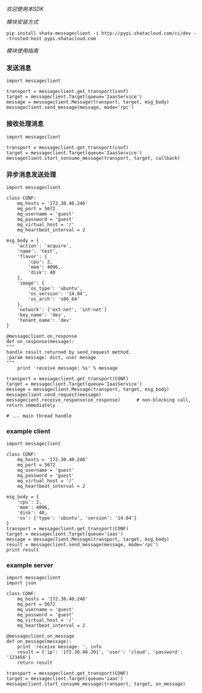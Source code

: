 *欢迎使用本SDK*

*模块安装方式*

    pip install shata-messageclient -i http://pypi.shatacloud.com/ci/dev --trusted-host pypi.shatacloud.com
    
*模块使用指南*


### 发送消息

    import messageclient
    
    transport = messageclient.get_transport(conf)
    target = messageclient.Target(queue='IaasService')
    message = messageclient.Message(transport, target, msg_body)
    messageclient.send_message(message, mode='rpc')
    

### 接收处理消息
    
    import messageclient
    
    transport = messageclient.get_transport(conf)
    target = messageclient.Target(queue='IaasService')
    messageclient.start_consume_message(transport, target, callback)


### 异步消息发送处理
    import messageclient

    class CONF:
        mq_hosts = '172.30.40.246'
        mq_port = 5672
        mq_username = 'guest'
        mq_password = 'guest'
        mq_virtual_host = '/'
        mq_heartbeat_interval = 2

    msg_body = {
        'action': 'acquire',
        'name': 'test',
        'flavor': {
            'cpu': 2,
            'mem': 4096,
            'disk': 40
        },
        'image': {
            'os_type': 'ubuntu',
            'os_version': '14.04',
            'os_arch': 'x86_64'
        },
        'network': ['ext-net', 'int-net']
        'key_name': 'dev',
        'tenant_name': 'dev'
    }

    @messageclient.on_response
    def on_response(message):
    """
    handle result returned by send_request method.
    :param message: dict, user mesage
    """
        print 'receive message: %s' % message

    transport = messageclient.get_transport(CONF)
    target = messageclient.Target(queue='IaasService')
    message = messageclient.Message(transport, target, msg_body)
    messageclient.send_request(message)
    messagecient.receive_response(on_response)      # non-blocking call, return immediately

    # ... main thread handle

### example client

    import messageclient

    class CONF:
        mq_hosts = '172.30.40.246'
        mq_port = 5672
        mq_username = 'guest'
        mq_password = 'guest'
        mq_virtual_host = '/'
        mq_heartbeat_interval = 2
    
    msg_body = {
        'cpu': 2,
        'mem': 4096,
        'disk': 40,
        'os': {'type': 'ubuntu', 'version': '14.04'}
    }
    transport = messageclient.get_transport(CONF)
    target = messageclient.Target(queue='iaas')
    message = messageclient.Message(transport, target, msg_body)
    result = messageclient.send_message(message, mode='rpc')
    print result
    

### example server

    import messageclient
    import json
    
    class CONF:
        mq_hosts = '172.30.40.246'
        mq_port = 5672
        mq_username = 'guest'
        mq_password = 'guest'
        mq_virtual_host = '/'
        mq_heartbeat_interval = 2
    
    @messageclient.on_message    
    def on_message(message):
        print 'receive message: ', info
        result = {'ip': '172.30.40.201', 'user': 'cloud', 'password': '123456'}
        return result

    transport = messageclient.get_transport(CONF)
    target = messageclient.Target(queue='iaas')
    messageclient.start_consume_message(transport, target, on_message)
